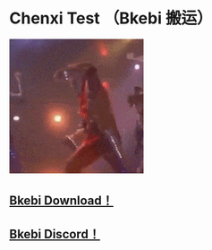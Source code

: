 # Chenxi Test （Bkebi 搬运）
![image](img/0.gif)  
## [Bkebi Download！](https://github.com/Bkebi-Group/Bkebi-GC-Release)  
## [Bkebi Discord！](https://discord.com/invite/bkebi)  